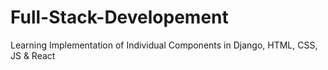 # Full-Stack-Developement
Learning Implementation of Individual Components in Django, HTML, CSS, JS &amp; React
